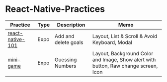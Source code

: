 # React-Native-Practices

| Practice                                                                                               | Type | Description          | Memo                                                                                |
| ------------------------------------------------------------------------------------------------------ | ---- | -------------------- | ----------------------------------------------------------------------------------- |
| [react-native-101](https://github.com/jinyongnan810/React-Native-Practices/tree/main/react-native-101) | Expo | Add and delete goals | Layout, List & Scroll & Avoid Keyboard, Modal                                       |
| [mini-game](https://github.com/jinyongnan810/React-Native-Practices/tree/main/mini-game)               | Expo | Guessing Numbers     | Layout, Background Color and Image, Show alert with button, Raw change screen, Icon |
